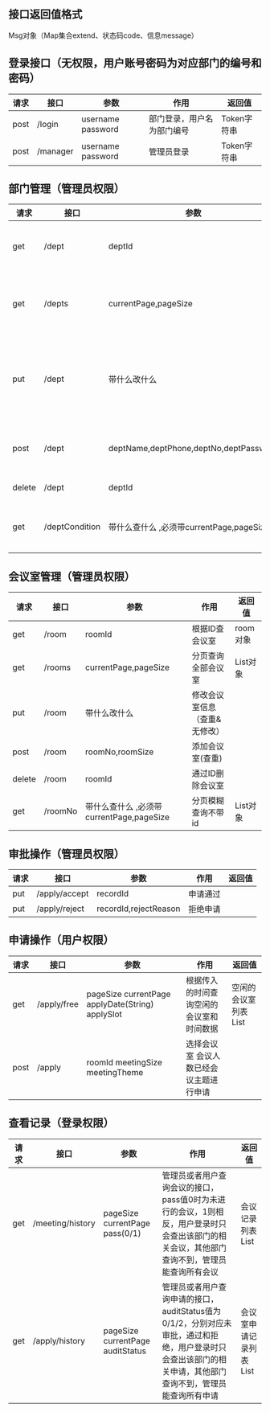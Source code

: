 ## 接口返回值格式

Msg对象（Map集合extend、状态码code、信息message）



## 登录接口（无权限，用户账号密码为对应部门的编号和密码）

| 请求 | 接口     | 参数              | 作用                       | 返回值      |
| ---- | -------- | ----------------- | -------------------------- | ----------- |
| post | /login   | username password | 部门登录，用户名为部门编号 | Token字符串 |
| post | /manager | username password | 管理员登录                 | Token字符串 |



## 部门管理（管理员权限）

| 请求   | 接口           | 参数                                     | 作用                        | 返回值         |
| ------ | -------------- | ---------------------------------------- | --------------------------- | -------------- |
| get    | /dept          | deptId                                   | 根据ID查单个部门            | department对象 |
| get    | /depts         | currentPage,pageSize                     | 分页查询所有部门信息        | List对象       |
| put    | /dept          | 带什么改什么                             | 更新部门信息（查重&无修改） |                |
| post   | /dept          | deptName,deptPhone,deptNo,deptPassword   | 添加部门（查重）            |                |
| delete | /dept          | deptId                                   | 删除部门                    |                |
| get    | /deptCondition | 带什么查什么 ,必须带currentPage,pageSize | 分页模糊条件查询            | List对象       |



## 会议室管理（管理员权限）

| 请求   | 接口    | 参数                                     | 作用                          | 返回值   |
| ------ | ------- | ---------------------------------------- | ----------------------------- | -------- |
| get    | /room   | roomId                                   | 根据ID查会议室                | room对象 |
| get    | /rooms  | currentPage,pageSize                     | 分页查询全部会议室            | List对象 |
| put    | /room   | 带什么改什么                             | 修改会议室信息（查重&无修改） |          |
| post   | /room   | roomNo,roomSize                          | 添加会议室(查重)              |          |
| delete | /room   | roomId                                   | 通过ID删除会议室              |          |
| get    | /roomNo | 带什么查什么 ,必须带currentPage,pageSize | 分页模糊查询不带id            | List对象 |



## 审批操作（管理员权限）

| 请求 | 接口          | 参数                  | 作用     | 返回值 |
| ---- | ------------- | --------------------- | -------- | ------ |
| put  | /apply/accept | recordId              | 申请通过 |        |
| put  | /apply/reject | recordId,rejectReason | 拒绝申请 |        |



## 申请操作（用户权限）

| 请求 | 接口        | 参数                                               | 作用                                     | 返回值               |
| ---- | ----------- | -------------------------------------------------- | ---------------------------------------- | -------------------- |
| get  | /apply/free | pageSize currentPage  applyDate(String)  applySlot | 根据传入的时间查询空闲的会议室和时间数据 | 空闲的会议室列表List |
| post | /apply      | roomId  meetingSize  meetingTheme                  | 选择会议室 会议人数已经会议主题进行申请  |                      |



## 查看记录（登录权限）

| 请求 | 接口             | 参数                             | 作用                                                         | 返回值                 |
| ---- | ---------------- | -------------------------------- | ------------------------------------------------------------ | ---------------------- |
| get  | /meeting/history | pageSize currentPage pass(0/1)   | 管理员或者用户查询会议的接口，pass值0时为未进行的会议，1则相反，用户登录时只会查出该部门的相关会议，其他部门查询不到，管理员能查询所有会议 | 会议记录列表List       |
| get  | /apply/history   | pageSize currentPage auditStatus | 管理员或者用户查询申请的接口，auditStatus值为0/1/2，分别对应未审批，通过和拒绝，用户登录时只会查出该部门的相关申请，其他部门查询不到，管理员能查询所有申请 | 会议室申请记录列表List |


